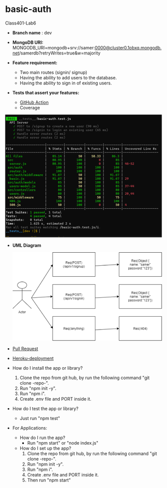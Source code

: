 # basic-auth
Class401-Lab6

- **Branch name** : dev
- **MongoDB URI:** 
  MONGODB_URI=mongodb+srv://samer:0000@cluster0.1obxq.mongodb.net/samerdb?retryWrites=true&w=majority
- **Feature requirement:**
    - Two main routes (signin/ signup)
    - Having the ability to add users to the database.
    - Having the ability to sign in of existing users.

  
- **Tests that assert your features:**
    - [GitHub Action](https://github.com/Samer-Alnajjar/basic-auth/actions)
    - Coverage

![Coverage](coverage.png)

- **UML Diagram**

  ![UML-Diagram](UMLDiagram.png)

- [Pull Request](https://github.com/Samer-Alnajjar/basic-auth/pull/2)

- [Heroku-deployment](https://samer-basic-auth.herokuapp.com/)

- How do I install the app or library?
  1. Clone the repo from git hub, by run the following command "git clone -repo-".
  2. Run "npm init -y".
  3. Run "npm i".
  4. Create .env file and PORT inside it.
- How do I test the app or library?
  - Just run "npm test"


- For Applications:
  - How do I run the app?
    - Run "npm start" or "node index.js"
  - How do I set up the app?
    1. Clone the repo from git hub, by run the following command "git clone -repo-".
    2. Run "npm init -y".
    3. Run "npm i".
    4. Create .env file and PORT inside it.
    5. Then run "npm start"


